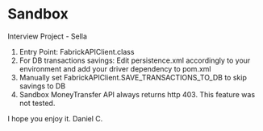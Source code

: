 # Sandbox
Interview Project - Sella

1. Entry Point: FabrickAPIClient.class
2. For DB transactions savings: Edit persistence.xml accordingly to your environment and add your driver dependency to pom.xml 
3. Manually set FabrickAPIClient.SAVE_TRANSACTIONS_TO_DB to skip savings to DB
4. Sandbox MoneyTransfer API always returns http 403. This feature was not tested.

I hope you enjoy it.
Daniel C.
